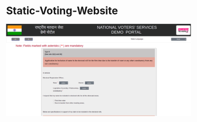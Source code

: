 # Static-Voting-Website

![main](https://github.com/Ritu0330/Static-Voting-Website/blob/main/pics/one.png)
